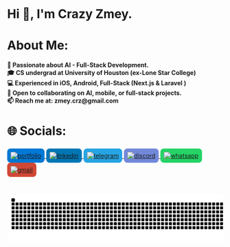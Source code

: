 <h1 align="left">Hi 👋, I'm Crazy Zmey.</h1>

<h1 align="left">About Me:</h1>
<h4 align="left">👀 Passionate about AI - Full-Stack Development.  <br>🎓 CS undergrad at University of Houston (ex-Lone Star College)  <br>💻 Experienced in iOS, Android, Full-Stack (Next.js & Laravel )  <br>💞️ Open to collaborating on AI, mobile, or full-stack projects. <br>📫 Reach me at: zmey.crz@gmail.com</h4>

<h1 align="left">🌐 Socials:</h1>

###

<div align="left">
  <a href="https://www.zmey.xyz" target="_blank">
    <img src="https://cdn.jsdelivr.net/npm/simple-icons@v9/icons/internetexplorer.svg" height="50" width="50" alt="portfolio" style="background-color:#0078D4; padding:8px; border-radius:8px;" />
  </a>
  <a href="https://www.linkedin.com/in/crazy-zmey/" target="_blank">
    <img src="https://cdn.jsdelivr.net/npm/simple-icons@v9/icons/linkedin.svg" height="50" width="50" alt="linkedin" style="background-color:#0077B5; padding:8px; border-radius:8px;" />
  </a>
  <a href="https://t.me/crazy-zmey" target="_blank">
    <img src="https://cdn.jsdelivr.net/npm/simple-icons@v9/icons/telegram.svg" height="50" width="50" alt="telegram" style="background-color:#26A5E4; padding:8px; border-radius:8px;" />
  </a>
  <a href="https://discord.com/users/1327355412189810779" target="_blank">
    <img src="https://cdn.jsdelivr.net/npm/simple-icons@v9/icons/discord.svg" height="50" width="50" alt="discord" style="background-color:#7289DA; padding:8px; border-radius:8px;" />
  </a>
  <a href="https://wa.me/380996759252" target="_blank">
    <img src="https://cdn.jsdelivr.net/npm/simple-icons@v9/icons/whatsapp.svg" height="50" width="50" alt="whatsapp" style="background-color:#25D366; padding:8px; border-radius:8px;" />
  </a>
  <a href="mailto:zmey.crz@gmail.com" target="_blank">
    <img src="https://cdn.jsdelivr.net/npm/simple-icons@v9/icons/gmail.svg" height="50" width="50" alt="gmail" style="background-color:#D14836; padding:8px; border-radius:8px;" />
  </a>
</div>

###

<br clear="both">

<img src="https://raw.githubusercontent.com/crazy-zmey/crazy-zmey/1f9d21d30ac078139105a908dc5ffa7b98e40bf5/snake.svg" alt="Snake animation" />